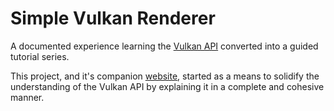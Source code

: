 # Simple Vulkan Renderer

A documented experience learning the [Vulkan API](https://www.khronos.org/vulkan/) converted into a guided tutorial series.

This project, and it's companion [website](https://vulkan-guide.com), started as a means to solidify the understanding of the Vulkan API by explaining it in a complete and cohesive manner.
